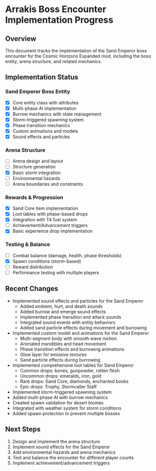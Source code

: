 # Arrakis Boss Encounter Implementation Progress

## Overview

This document tracks the implementation of the Sand Emperor boss encounter for the Cosmic Horizons Expanded mod, including the boss entity, arena structure, and related mechanics.

## Implementation Status

### Sand Emperor Boss Entity

- [x] Core entity class with attributes
- [x] Multi-phase AI implementation
- [x] Burrow mechanics with state management
- [x] Storm-triggered spawning system
- [x] Phase transition mechanics
- [x] Custom animations and models
- [x] Sound effects and particles

### Arena Structure

- [ ] Arena design and layout
- [ ] Structure generation
- [x] Basic storm integration
- [ ] Environmental hazards
- [ ] Arena boundaries and constraints

### Rewards & Progression

- [x] Sand Core item implementation
- [x] Loot tables with phase-based drops
- [x] Integration with T4 fuel system
- [ ] Achievement/Advancement triggers
- [x] Basic experience drop implementation

### Testing & Balance

- [ ] Combat balance (damage, health, phase thresholds)
- [x] Spawn conditions (storm-based)
- [ ] Reward distribution
- [ ] Performance testing with multiple players

## Recent Changes

- Implemented sound effects and particles for the Sand Emperor
  - Added ambient, hurt, and death sounds
  - Added burrow and emerge sound effects
  - Implemented phase transition and attack sounds
  - Integrated sound events with entity behaviors
  - Added sand particle effects during movement and burrowing
- Implemented custom model and animations for the Sand Emperor
  - Multi-segment body with smooth wave motion
  - Animated mandibles and head movement
  - Phase transition effects and burrowing animations
  - Glow layer for emissive textures
  - Sand particle effects during burrowing
- Implemented comprehensive loot tables for Sand Emperor
  - Common drops: bones, gunpowder, rotten flesh
  - Uncommon drops: emeralds, iron, gold
  - Rare drops: Sand Core, diamonds, enchanted books
  - Epic drops: Trophy, Stormcaller Staff
- Implemented storm-triggered spawning system
- Added multi-phase AI with burrow mechanics
- Created spawn validation for desert biomes
- Integrated with weather system for storm conditions
- Added spawn protection to prevent multiple bosses

## Next Steps

1. Design and implement the arena structure
2. Implement sound effects for the Sand Emperor
3. Add environmental hazards and arena mechanics
4. Test and balance the encounter for different player counts
5. Implement achievement/advancement triggers

